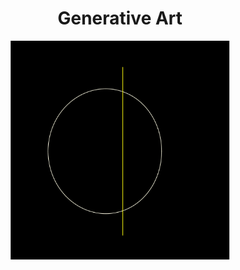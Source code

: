 
<h1 align='center'>Generative Art</h1>
<div align="center">
  <img src="output/images/1d5af24c-3366-467c-a934-471818e6b1d5.webp" alt="1d5af24c-3366-467c-a934-471818e6b1d5.webp" width="350">
</div>
